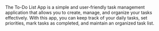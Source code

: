 The To-Do List App is a simple and user-friendly task management application that allows you to create, manage, and organize your tasks effectively. With this app, you can keep track of your daily tasks, set priorities, mark tasks as completed, and maintain an organized task list.
